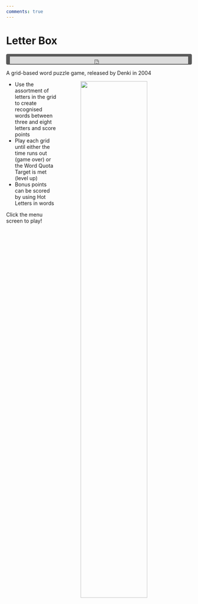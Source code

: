```yaml
---
comments: true
---
```


# Letter Box

<div style="background-color: #595959; padding-bottom: 2px; padding-top: 7px; padding-left: 10px; padding-right: 10px; margin-bottom: 5px; margin-top: 7px; border-radius: 4px">
<iframe width="100%" height="20" scrolling="no" frameborder="no" allow="autoplay" src="https://w.soundcloud.com/player/?url=https%3A//api.soundcloud.com/tracks/996871186&amp;color=000000&amp;inverse=true&amp;auto_play=true&amp;show_user=false"></iframe>
</div>

A grid-based word puzzle game, released by Denki in 2004

<a href="https://denki.co.uk/sky/lb/app.html"><img src="/assets/img/menus/letterbox-menu.jpg" style="float: right; width: 60%; padding-left: 64px"></a>

- Use the assortment of letters in the grid to create recognised words between three and eight letters and score points
- Play each grid until either the time runs out (game over) or the Word Quota Target is met (level up)
- Bonus points can be scored by using Hot Letters in words

Click the menu screen to play!